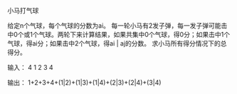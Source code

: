 小马打气球

给定n个气球，每个气球的分数为ai。
每一轮小马有2发子弹，每一发子弹可能击中0个或1个气球。两轮下来计算结果，如果共集中0个气球，得0分；如果击中1个气球，得ai分；如果击中2个气球，得ai | aj的分数。
求小马所有得分情况下的总得分。

输入：
4
1 2 3 4

输出：
1+2+3+4+(1|2)+(1|3)+(1|4)+(2|3)+(2|4)+(3|4)
